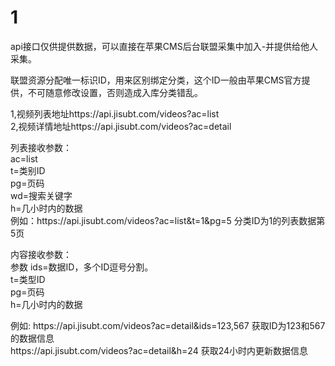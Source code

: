 # 1

<!DOCTYPE html>
<html lang="en">
<head>
  <meta charset="UTF-8">
  <title>接口说明</title>
</head>
<body>
<p> api接口仅供提供数据，可以直接在苹果CMS后台联盟采集中加入-并提供给他人采集。</p>
<p>联盟资源分配唯一标识ID，用来区别绑定分类，这个ID一般由苹果CMS官方提供，不可随意修改设置，否则造成入库分类错乱。</p>
<p>1,视频列表地址https://api.jisubt.com/videos?ac=list<br>
  2,视频详情地址https://api.jisubt.com/videos?ac=detail<br>
</p>


<p>列表接收参数：<br>
  ac=list<br>
  t=类别ID<br>
  pg=页码<br>
  wd=搜索关键字<br>
  h=几小时内的数据<br>
  例如：https://api.jisubt.com/videos?ac=list&amp;t=1&amp;pg=5   分类ID为1的列表数据第5页<br>
</p>

<p>内容接收参数：<br>
  参数 ids=数据ID，多个ID逗号分割。<br>
  t=类型ID<br>
  pg=页码<br>
  h=几小时内的数据</p>
<p>例如:   https://api.jisubt.com/videos?ac=detail&amp;ids=123,567     获取ID为123和567的数据信息<br>
  https://api.jisubt.com/videos?ac=detail&amp;h=24     获取24小时内更新数据信息</p>
<p></p>

</body>
</html>
